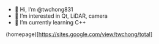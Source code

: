 - 👋 Hi, I’m @twchong831
- 👀 I’m interested in Qt, LiDAR, camera
- 🌱 I’m currently learning C++

(homepage)[https://sites.google.com/view/twchong/total]

<!---
twchong831/twchong831 is a ✨ special ✨ repository because its `README.md` (this file) appears on your GitHub profile.
You can click the Preview link to take a look at your changes.
--->
